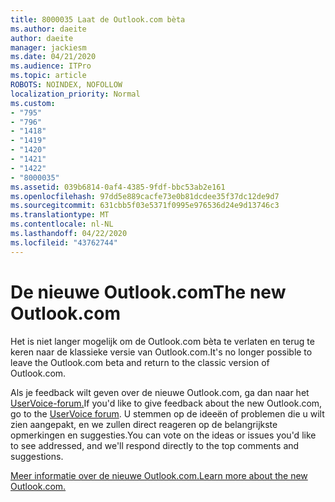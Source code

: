 ```yaml
---
title: 8000035 Laat de Outlook.com bèta
ms.author: daeite
author: daeite
manager: jackiesm
ms.date: 04/21/2020
ms.audience: ITPro
ms.topic: article
ROBOTS: NOINDEX, NOFOLLOW
localization_priority: Normal
ms.custom:
- "795"
- "796"
- "1418"
- "1419"
- "1420"
- "1421"
- "1422"
- "8000035"
ms.assetid: 039b6814-0af4-4385-9fdf-bbc53ab2e161
ms.openlocfilehash: 97dd5e889cacfe73e0b81dcdee35f37dc12de9d7
ms.sourcegitcommit: 631cbb5f03e5371f0995e976536d24e9d13746c3
ms.translationtype: MT
ms.contentlocale: nl-NL
ms.lasthandoff: 04/22/2020
ms.locfileid: "43762744"
---
```

# <a name="the-new-outlookcom"></a><span data-ttu-id="2f13f-102">De nieuwe Outlook.com</span><span class="sxs-lookup"><span data-stu-id="2f13f-102">The new Outlook.com</span></span>

<span data-ttu-id="2f13f-103">Het is niet langer mogelijk om de Outlook.com bèta te verlaten en terug te keren naar de klassieke versie van Outlook.com.</span><span class="sxs-lookup"><span data-stu-id="2f13f-103">It's no longer possible to leave the Outlook.com beta and return to the classic version of Outlook.com.</span></span>
  
<span data-ttu-id="2f13f-104">Als je feedback wilt geven over de nieuwe Outlook.com, ga dan naar het [UserVoice-forum.](https://go.microsoft.com/fwlink/p/?linkid=851599)</span><span class="sxs-lookup"><span data-stu-id="2f13f-104">If you'd like to give feedback about the new Outlook.com, go to the [UserVoice forum](https://go.microsoft.com/fwlink/p/?linkid=851599).</span></span> <span data-ttu-id="2f13f-105">U stemmen op de ideeën of problemen die u wilt zien aangepakt, en we zullen direct reageren op de belangrijkste opmerkingen en suggesties.</span><span class="sxs-lookup"><span data-stu-id="2f13f-105">You can vote on the ideas or issues you'd like to see addressed, and we'll respond directly to the top comments and suggestions.</span></span>
  
[<span data-ttu-id="2f13f-106">Meer informatie over de nieuwe Outlook.com.</span><span class="sxs-lookup"><span data-stu-id="2f13f-106">Learn more about the new Outlook.com.</span></span>](https://go.microsoft.com/fwlink/p/?linkid=874356)
  